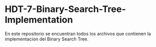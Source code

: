 # HDT-7-Binary-Search-Tree-Implementation
En este repositorio se encuentran todos los archivos que contienen la implementacion del Binary Search Tree.
